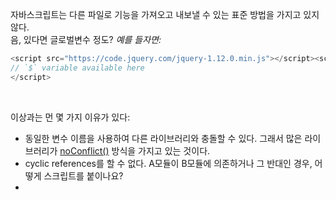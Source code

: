 자바스크립트는 다른 파일로 기능을 가져오고 내보낼 수 있는 표준 방법을 가지고 있지 않다.<br>
음, 있다면 글로벌변수 정도? *예를 들자면:*
```js
<script src="https://code.jquery.com/jquery-1.12.0.min.js"></script><script>
// `$` variable available here
</script>
```

<br>

이상과는 먼 몇 가지 이유가 있다:
* 동일한 변수 이름을 사용하여 다른 라이브러리와 충돌할 수 있다. 그래서 많은 라이브러리가 [noConflict()](https://api.jquery.com/jquery.noconflict/) 방식을 가지고 있는 것이다.
* cyclic references를 할 수 없다. A모듈이 B모듈에 의존하거나 그 반대인 경우, 어떻게 스크립트를 붙이나요?
* <script> 태그를 붙이는 순서는 중요하고 유지하기가 어렵다.

---
<br>

## CommonJS to the rescue
Node.js와 다른 서버측 JavaScript 솔루션이 나타나기 시작했을 때, 문제를 해결하기 위해 CommonJS를 만들었다.<br>
가져오기/내보내기 문제와 관련하여, 이 규격은 런타임에 의해 주입되는 `require()` 함수와 내보내기 기능을 위한 내보내기 변수를 정의한다.

> Note: CommonJS만 규격은 아니다, UMD와 같은 다른 것들은 프런트엔드와 백엔드 둘 다 사용될 수 있다.

시간이 흐를수록 특히 한 페이지짜리 어플리케이션을 만들기 위한 도구들이 폭발적으로 늘어났다.<br>
프론트엔드에 더 큰 코드 베이스가 있고 프론트엔드와 백엔드 간에 코드를 공유해야 할 필요성 때문에, 
좀 더 편한 방법으로 개발하기 위해 웹팩과 같은 많은 툴이 CJS 규격을 구현하고 이해하기 시작했다.

브라우저가 `require()`를 구현하거나 `exports`를 내장하고 있지 않기 때문에 트렌스컴파일러가 하는 일은 이 기능을 구현하는 것이다.

---
<br>

## How ES6 modules work and why Node.js hasn’t implemented it yet

JavaScript is evolving a lot, specially with ES6, and this problem had to be solved. That’s why ES modules were born. They look a lot like CJS syntactically.

Let’s compare them. This is how we import something in both systems:

```js
const { helloWorld } = require('./b.js') // CommonJS
import { helloWorld } from './b.js' // ES modules
```

This is how we export functionality:

```js
// CommonJS
exports.helloWorld = () => {
  console.log('hello world')
}
// ES modules
export function helloWorld () {
  console.log('hello world')
}
```

엄청 비슷하죠?

It’s been a long time since Node.js has implemented 99% of ECMAScript 2015 (aka ES6), but we will need to wait until the end of 2017 for support for ES6 modules. And it will be only available behind a runtime flag! Why is it taking so long to implement ES6 modules in Node.js if they are so similar to CJS?

Well, the devil is in the details. The syntax is pretty similar between both systems, but the semantics are pretty different. There are also subtle edge cases that require a special effort to be 100% compatible with the specification.

Even though ES modules are not implemented in Node.js, they are implemented already in some browsers. For example we can test them in Safari 10.1. Let’s see some examples and we will see why the semantics are so important. I’ve created these three files:

```js
// index.html
<script type="module" src="./a.js"></script>
// a.js
console.log('executing a.js')
import { helloWorld } from './b.js'
helloWorld()
// b.js
console.log('executing b.js')
export function helloWorld () {
  console.log('hello world')
}
```

What do we see in the console when this is run? This is the result:


```js
executing b.js
executing a.js
hello world
```

However, the same code using CJS and running it in Node.js:

```js
// a.js
console.log('executing a.js')
import { helloWorld } from './b.js'
helloWorld()
// b.js
console.log('executing b.js')
export function helloWorld () {
  console.log('hello world')
}
```

Will give us:

```js
executing a.js
executing b.js
hello world
```

So… it has executed the code in different order! This is because ES6 modules are first parsed (without being executed), then the runtime looks for imports, loads them and finally it executes the code. This is called async loading.

On the other hand, Node.js loads the dependencies (requires) on demand while executing the code. Which is very different. In many case this may not make any difference, but in other cases it is a completely different behavior.

Node.js and web browsers need to implement this new way of loading code keeping the previous one. How do they know when to use a system and when the other one? Browsers know this because you specify it at the <script> level, as we’ve seen in the example with the type property:

```js
<script type="module" src="./a.js"></script>
```

However, how does Node.js know? There’s been a lot of discussion about this and there’s been a lot of proposals (checking first the syntax and then deciding whether or not it should be treated as a module, defining it in the package.json file,…). Finally the approved proposal has been: the Michael Jackson Solution. Basically if you want a file to be loaded as an ES6 module you will use a different extension: .mjs instead of .js.

> The extension name (.mjs) is the reason why this is sometimes dubbed the Michael Jackson Solution.


At the beginning it seemed to me a very bad decision, but now I think it’s the best solution, because it’s easy and any tool (text editor, IDE, preprocessor) will know the easiest possible way if a file needs to be treated as an ES6 module or not. And it only adds the minimal overhead possible to the loading process.

If you want to know more about the implementation status of ES6 modules in Node.js you should read this update.

---
<br>

## A note about Babel

Babel implements ES6 modules, but… incorrectly. It doesn’t implement the full spec. So beware that if you are using Babel when switching to a native ES6 modules implementation, you may have side-effects.

---
<br>

## Why ES6 modules are good and how to get the best of both worlds
ES6 modules are great for two main reasons:

- They are a cross-platform standard. They will work in both Node.js and web browsers.
- Imports and exports are static. It has to be that way because of how the loading process works. Remember that we said the runtime first loads the file, parses it and then, before executing it, it loads the dependencies? This is only possible if imports and exports are static. You cannot do import 'engine-' + browserVersion This is good for a reason: tools can do static analysis of the code, figure out which code is actually being used and tree shake it. This is specially useful when using third-party libraries: you never use all the functionality they provide, so you can remove lots of bytes of code that the user won’t ever execute.

But, does this mean that I can no longer import functionality dynamically? To me this is very useful. Many times I do things like:

```js
const provider = process.env.EMAIL_PROVIDER
const emailClient = require(`./email-providers/${provider}`)
```

This way I get a different implementation with the same interface just with a configuration change, without having to load the code of all the implementations.

So, what happens with ES6 modules? Well, don’t worry, there’s a stage-3 proposal (which means it will likely be approved soon) that adds an import() function. This function accepts a path and returns the exported functionality as a promise.

So with ES6 modules and import() we will get the best of both worlds. 🚀